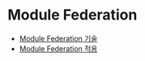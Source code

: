 # Module Federation

- [Module Federation 기술](./whiat-is-module-federation.md)
- [Module Federation 적용](./module-federation-use.md)
